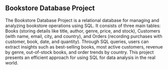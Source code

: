 ## Bookstore Database Project

The Bookstore Database Project is a relational database for managing and analyzing bookstore operations using SQL. It consists of three main tables: Books (storing details like title, author, genre, price, and stock), Customers (with name, email, city, and country), and Orders (recording purchases with customer, book, date, and quantity). Through SQL queries, users can extract insights such as best-selling books, most active customers, revenue by genre, out-of-stock books, and order trends by country. This project presents an efficient approach for using SQL for data analysis in the real world.
